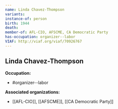 ```yaml
---
name: Linda Chavez-Thompson
variants: 
instance-of: person
birth: 1944
death: 
member-of: AFL-CIO, AFSCME, CA Democratic Party
has-occupation: organizer--labor
VIAF: http://viaf.org/viaf/70926767
---
```

## Linda Chavez-Thompson

**Occupation:** 
- #organizer--labor

**Associated organizations:** 
- [[AFL-CIO]], [[AFSCME]], [[CA Democratic Party]]